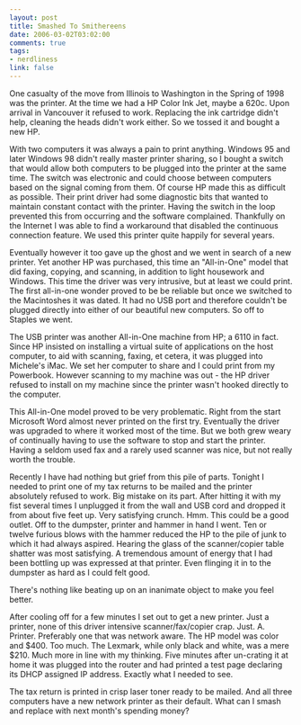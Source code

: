 ```yaml
--- 
layout: post
title: Smashed To Smithereens
date: 2006-03-02T03:02:00
comments: true
tags:
- nerdliness
link: false
---
```

One casualty of the move from Illinois to Washington in the Spring of 1998 was the printer. At the time we had a HP Color Ink Jet, maybe a 620c. Upon arrival in Vancouver it refused to work. Replacing the ink cartridge didn't help, cleaning the heads didn't work either. So we tossed it and bought a new HP.

With two computers it was always a pain to print anything. Windows 95 and later Windows 98 didn't really master printer sharing, so I bought a switch that would allow both computers to be plugged into the printer at the same time. The switch was electronic and could choose between computers based on the signal coming from them. Of course HP made this as difficult as possible. Their print driver had some diagnostic bits that wanted to maintain constant contact with the printer. Having the switch in the loop prevented this from occurring and the software complained. Thankfully on the Internet I was able to find a workaround that disabled the continuous connection feature. We used this printer quite happily for several years.

Eventually however it too gave up the ghost and we went in search of a new printer. Yet another HP was purchased, this time an "All-in-One" model that did faxing, copying, and scanning, in addition to light housework and Windows. This time the driver was very intrusive, but at least we could print. The first all-in-one wonder proved to be be reliable but once we switched to the Macintoshes it was dated. It had no USB port and therefore couldn't be plugged directly into either of our beautiful new computers. So off to Staples we went.

The USB printer was another All-in-One machine from HP; a 6110 in fact. Since HP insisted on installing a virtual suite of applications on the host computer, to aid with scanning, faxing, et cetera, it was plugged into Michele's iMac. We set her computer to share and I could print from my Powerbook. However scanning to my machine was out - the HP driver refused to install on my machine since the printer wasn't hooked directly to the computer.

This All-in-One model proved to be very problematic. Right from the start Microsoft Word almost never printed on the first try. Eventually the driver was upgraded to where it worked most of the time. But we both grew weary of continually having to use the software to stop and start the printer. Having a seldom used fax and a rarely used scanner was nice, but not really worth the trouble.

Recently I have had nothing but grief from this pile of parts. Tonight I needed to print one of my tax returns to be mailed and the printer absolutely refused to work. Big mistake on its part. After hitting it with my fist several times I unplugged it from the wall and USB cord and dropped it from about five feet up. Very satisfying crunch. Hmm. This could be a good outlet. Off to the dumpster, printer and hammer in hand I went. Ten or twelve furious blows with the hammer reduced the HP to the pile of junk to which it had always aspired. Hearing the glass of the scanner/copier table shatter was most satisfying. A tremendous amount of energy that I had been bottling up was expressed at that printer. Even flinging it in to the dumpster as hard as I could felt good.

There's nothing like beating up on an inanimate object to make you feel better.

After cooling off for a few minutes I set out to get a new printer. Just a printer, none of this driver intensive scanner/fax/copier crap. Just. A. Printer. Preferably one that was network aware. The HP model was color and $400. Too much. The Lexmark, while only black and white, was a mere $210. Much more in line with my thinking. Five minutes after un-crating it at home it was plugged into the router and had printed a test page declaring its DHCP assigned IP address. Exactly what I needed to see.

The tax return is printed in crisp laser toner ready to be mailed. And all three computers have a new network printer as their default. What can I smash and replace with next month's spending money?
